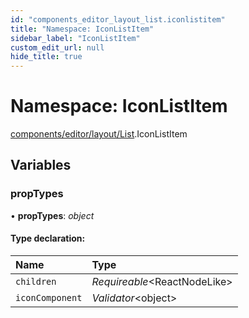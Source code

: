 ```yaml
---
id: "components_editor_layout_list.iconlistitem"
title: "Namespace: IconListItem"
sidebar_label: "IconListItem"
custom_edit_url: null
hide_title: true
---
```


# Namespace: IconListItem

[components/editor/layout/List](components_editor_layout_list.md).IconListItem

## Variables

### propTypes

• **propTypes**: *object*

#### Type declaration:

Name | Type |
:------ | :------ |
`children` | *Requireable*<ReactNodeLike\> |
`iconComponent` | *Validator*<object\> |
